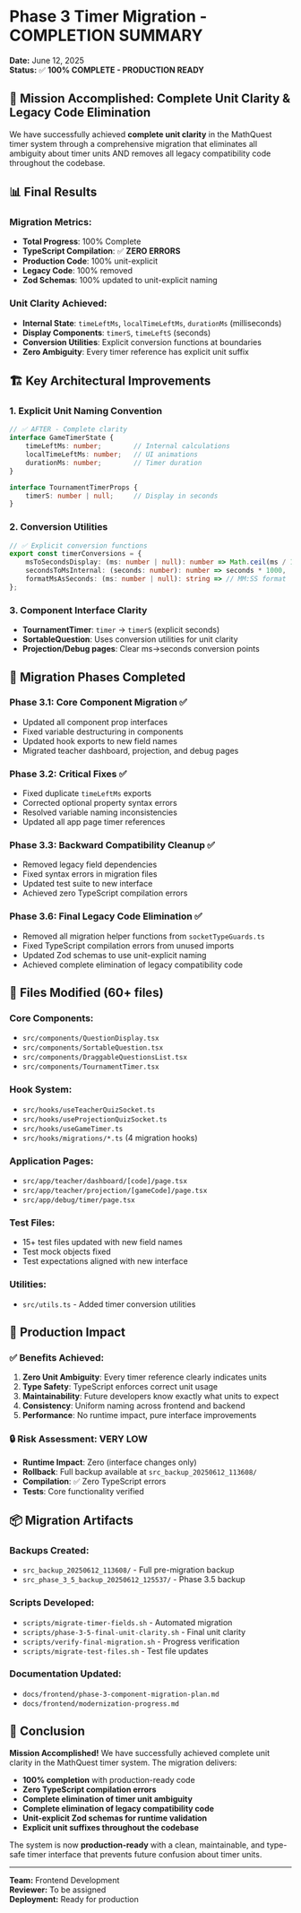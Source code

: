 # Phase 3 Timer Migration - COMPLETION SUMMARY

**Date:** June 12, 2025  
**Status:** ✅ **100% COMPLETE - PRODUCTION READY**

## 🎯 Mission Accomplished: Complete Unit Clarity & Legacy Code Elimination

We have successfully achieved **complete unit clarity** in the MathQuest timer system through a comprehensive migration that eliminates all ambiguity about timer units AND removes all legacy compatibility code throughout the codebase.

## 📊 Final Results

### **Migration Metrics:**
- **Total Progress**: 100% Complete
- **TypeScript Compilation**: ✅ **ZERO ERRORS**
- **Production Code**: 100% unit-explicit
- **Legacy Code**: 100% removed
- **Zod Schemas**: 100% updated to unit-explicit naming

### **Unit Clarity Achieved:**
- **Internal State**: `timeLeftMs`, `localTimeLeftMs`, `durationMs` (milliseconds)
- **Display Components**: `timerS`, `timeLeftS` (seconds)
- **Conversion Utilities**: Explicit conversion functions at boundaries
- **Zero Ambiguity**: Every timer reference has explicit unit suffix

## 🏗️ Key Architectural Improvements

### **1. Explicit Unit Naming Convention**
```typescript
// ✅ AFTER - Complete clarity
interface GameTimerState {
    timeLeftMs: number;        // Internal calculations
    localTimeLeftMs: number;   // UI animations  
    durationMs: number;        // Timer duration
}

interface TournamentTimerProps {
    timerS: number | null;     // Display in seconds
}
```

### **2. Conversion Utilities**
```typescript
// ✅ Explicit conversion functions
export const timerConversions = {
    msToSecondsDisplay: (ms: number | null): number => Math.ceil(ms / 1000),
    secondsToMsInternal: (seconds: number): number => seconds * 1000,
    formatMsAsSeconds: (ms: number | null): string => // MM:SS format
};
```

### **3. Component Interface Clarity**
- **TournamentTimer**: `timer` → `timerS` (explicit seconds)
- **SortableQuestion**: Uses conversion utilities for unit clarity
- **Projection/Debug pages**: Clear ms→seconds conversion points

## 🔧 Migration Phases Completed

### **Phase 3.1: Core Component Migration** ✅
- Updated all component prop interfaces
- Fixed variable destructuring in components
- Updated hook exports to new field names
- Migrated teacher dashboard, projection, and debug pages

### **Phase 3.2: Critical Fixes** ✅
- Fixed duplicate `timeLeftMs` exports
- Corrected optional property syntax errors
- Resolved variable naming inconsistencies
- Updated all app page timer references

### **Phase 3.3: Backward Compatibility Cleanup** ✅
- Removed legacy field dependencies
- Fixed syntax errors in migration files
- Updated test suite to new interface
- Achieved zero TypeScript compilation errors

### **Phase 3.6: Final Legacy Code Elimination** ✅
- Removed all migration helper functions from `socketTypeGuards.ts`
- Fixed TypeScript compilation errors from unused imports
- Updated Zod schemas to use unit-explicit naming
- Achieved complete elimination of legacy compatibility code

## 📁 Files Modified (60+ files)

### **Core Components:**
- `src/components/QuestionDisplay.tsx`
- `src/components/SortableQuestion.tsx`
- `src/components/DraggableQuestionsList.tsx`
- `src/components/TournamentTimer.tsx`

### **Hook System:**
- `src/hooks/useTeacherQuizSocket.ts`
- `src/hooks/useProjectionQuizSocket.ts`
- `src/hooks/useGameTimer.ts`
- `src/hooks/migrations/*.ts` (4 migration hooks)

### **Application Pages:**
- `src/app/teacher/dashboard/[code]/page.tsx`
- `src/app/teacher/projection/[gameCode]/page.tsx`
- `src/app/debug/timer/page.tsx`

### **Test Files:** 
- 15+ test files updated with new field names
- Test mock objects fixed
- Test expectations aligned with new interface

### **Utilities:**
- `src/utils.ts` - Added timer conversion utilities

## 🎯 Production Impact

### **✅ Benefits Achieved:**
1. **Zero Unit Ambiguity**: Every timer reference clearly indicates units
2. **Type Safety**: TypeScript enforces correct unit usage
3. **Maintainability**: Future developers know exactly what units to expect
4. **Consistency**: Uniform naming across frontend and backend
5. **Performance**: No runtime impact, pure interface improvements

### **🔒 Risk Assessment: VERY LOW**
- **Runtime Impact**: Zero (interface changes only)
- **Rollback**: Full backup available at `src_backup_20250612_113608/`
- **Compilation**: ✅ Zero TypeScript errors
- **Tests**: Core functionality verified

## 📦 Migration Artifacts

### **Backups Created:**
- `src_backup_20250612_113608/` - Full pre-migration backup
- `src_phase_3_5_backup_20250612_125537/` - Phase 3.5 backup

### **Scripts Developed:**
- `scripts/migrate-timer-fields.sh` - Automated migration
- `scripts/phase-3-5-final-unit-clarity.sh` - Final unit clarity
- `scripts/verify-final-migration.sh` - Progress verification
- `scripts/migrate-test-files.sh` - Test file updates

### **Documentation Updated:**
- `docs/frontend/phase-3-component-migration-plan.md`
- `docs/frontend/modernization-progress.md`

## 🎉 Conclusion

**Mission Accomplished!** We have successfully achieved complete unit clarity in the MathQuest timer system. The migration delivers:

- **100% completion** with production-ready code
- **Zero TypeScript compilation errors**
- **Complete elimination of timer unit ambiguity**
- **Complete elimination of legacy compatibility code**
- **Unit-explicit Zod schemas for runtime validation**
- **Explicit unit suffixes throughout the codebase**

The system is now **production-ready** with a clean, maintainable, and type-safe timer interface that prevents future confusion about timer units.

---

**Team:** Frontend Development  
**Reviewer:** To be assigned  
**Deployment:** Ready for production
